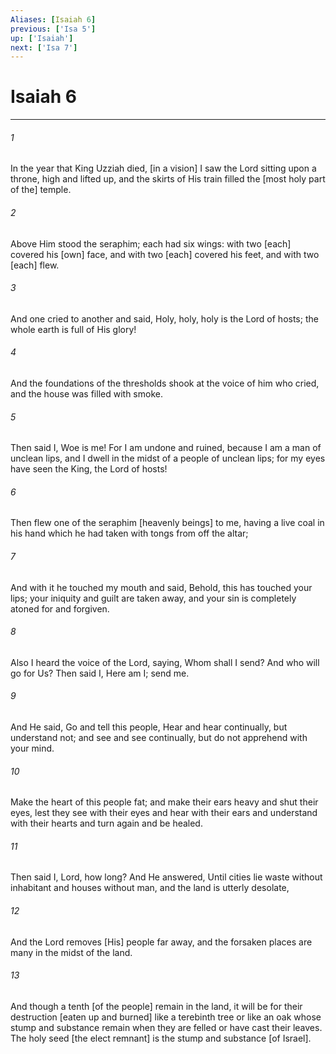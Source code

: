 ```yaml
---
Aliases: [Isaiah 6]
previous: ['Isa 5']
up: ['Isaiah']
next: ['Isa 7']
---
```

# Isaiah 6

***














###### 1 






In the year that King Uzziah died, [in a vision] I saw the Lord sitting upon a throne, high and lifted up, and the skirts of His train filled the [most holy part of the] temple. 













###### 2 






Above Him stood the seraphim; each had six wings: with two [each] covered his [own] face, and with two [each] covered his feet, and with two [each] flew. 













###### 3 






And one cried to another and said, Holy, holy, holy is the Lord of hosts; the whole earth is full of His glory! 













###### 4 






And the foundations of the thresholds shook at the voice of him who cried, and the house was filled with smoke. 













###### 5 






Then said I, Woe is me! For I am undone and ruined, because I am a man of unclean lips, and I dwell in the midst of a people of unclean lips; for my eyes have seen the King, the Lord of hosts! 













###### 6 






Then flew one of the seraphim [heavenly beings] to me, having a live coal in his hand which he had taken with tongs from off the altar; 













###### 7 






And with it he touched my mouth and said, Behold, this has touched your lips; your iniquity and guilt are taken away, and your sin is completely atoned for and forgiven. 













###### 8 






Also I heard the voice of the Lord, saying, Whom shall I send? And who will go for Us? Then said I, Here am I; send me. 













###### 9 






And He said, Go and tell this people, Hear and hear continually, but understand not; and see and see continually, but do not apprehend with your mind. 













###### 10 






Make the heart of this people fat; and make their ears heavy and shut their eyes, lest they see with their eyes and hear with their ears and understand with their hearts and turn again and be healed. 













###### 11 






Then said I, Lord, how long? And He answered, Until cities lie waste without inhabitant and houses without man, and the land is utterly desolate, 













###### 12 






And the Lord removes [His] people far away, and the forsaken places are many in the midst of the land. 













###### 13 






And though a tenth [of the people] remain in the land, it will be for their destruction [eaten up and burned] like a terebinth tree or like an oak whose stump and substance remain when they are felled or have cast their leaves. The holy seed [the elect remnant] is the stump and substance [of Israel].
